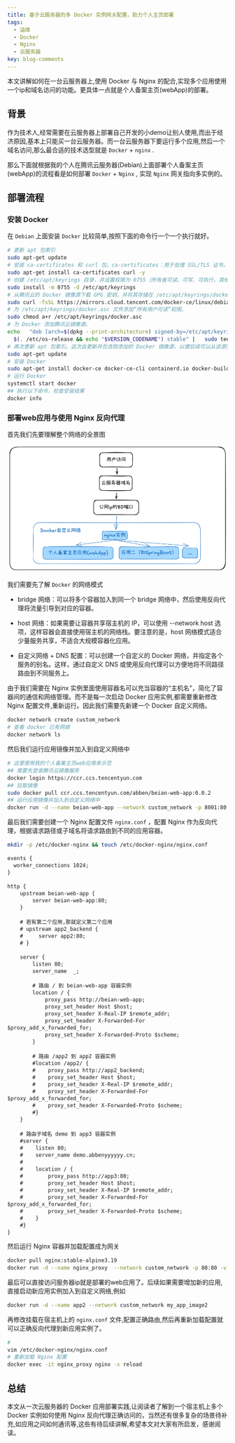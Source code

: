 ```yaml
---
title: 基于云服务器的多 Docker 实例网关配置，助力个人主页部署
tags:
  - 运维
  - Docker
  - Nginx
  - 云服务器
key: blog-comments
---
```

本文讲解如何在一台云服务器上,使用 Docker 与 Nginx 的配合,实现多个应用使用一个ip和域名访问的功能。更具体一点就是个人备案主页(webApp)的部署。

<!--more-->
## 背景
作为技术人,经常需要在云服务器上部署自己开发的小demo让别人使用,而出于经济原因,基本上只能买一台云服务器。而一台云服务器下要运行多个应用,然后一个域名访问,那么最合适的技术选型就是 `Docker` + `nginx` .

那么下面就根据我的个人在腾讯云服务器(Debian)上面部署个人备案主页(webApp)的流程看是如何部署 `Docker` + `Nginx` , 实现 `Nginx` 网关指向多实例的。

## 部署流程

### 安装 Docker

在 `Debian` 上面安装 `Docker` 比较简单,按照下面的命令行一个一个执行就好。

```bash
# 更新 apt 包索引
sudo apt-get update
# 安装 ca-certificates 和 curl 包。ca-certificates：用于处理 SSL/TLS 证书，确保与 HTTPS 站点的通信是安全的。
sudo apt-get install ca-certificates curl -y
# 创建 /etc/apt/keyrings 目录，并设置权限为 0755（所有者可读、可写、可执行，其他用户可读、可执行）。这个目录用于存放 apt 软件源的密钥文件。
sudo install -m 0755 -d /etc/apt/keyrings
# 从腾讯云的 Docker 镜像源下载 GPG 密钥，并将其存储在 /etc/apt/keyrings/docker.asc 文件中。
sudo curl -fsSL https://mirrors.cloud.tencent.com/docker-ce/linux/debian/gpg -o /etc/apt/keyrings/docker.asc
# 为 /etc/apt/keyrings/docker.asc 文件添加“所有用户可读”权限。
sudo chmod a+r /etc/apt/keyrings/docker.asc
# 为 Docker 添加腾讯云镜像源。
echo   "deb [arch=$(dpkg --print-architecture) signed-by=/etc/apt/keyrings/docker.asc] https://mirrors.cloud.tencent.com/docker-ce/linux/debian/ \
  $(. /etc/os-release && echo "$VERSION_CODENAME") stable" |   sudo tee /etc/apt/sources.list.d/docker.list > /dev/null
# 再次更新 apt 包索引。这次会更新并包含刚添加的 Docker 镜像源，以便后续可以从该源安装 Docker。
sudo apt-get update
# 安装 Docker
sudo apt-get install docker-ce docker-ce-cli containerd.io docker-buildx-plugin docker-compose-plugin
# 运行 Docker
systemctl start docker
## 执行以下命令，检查安装结果
docker info
```

### 部署web应用与使用 Nginx 反向代理

首先我们先要理解整个网络的全景图

![Docker多实例网络全景图](/images/2022-11-13-Docker多实例网络全景图.png)

我们需要先了解 `Docker` 的网络模式

- bridge 网络：可以将多个容器加入到同一个 bridge 网络中，然后使用反向代理将流量引导到对应的容器。

- host 网络：如果需要让容器共享宿主机的 IP，可以使用 --network host 选项，这样容器会直接使用宿主机的网络栈。要注意的是，host 网络模式适合少量服务共享，不适合大规模容器化应用。

- 自定义网络 + DNS 配置：可以创建一个自定义的 Docker 网络，并指定各个服务的别名。这样，通过自定义 DNS 或使用反向代理可以方便地将不同路径路由到不同服务上。

由于我们需要在 Nginx 实例里面使用容器名可以充当容器的“主机名”，简化了容器间的通信和网络管理。而不是每一次启动 Docker 应用实例,都需要重新修改 Nginx 配置文件,重新运行。因此我们需要先新建一个 Docker 自定义网络。

```bash
docker network create custom_network
# 查看 docker 已有网络
docker network ls
```

然后我们运行应用镜像并加入到自定义网络中

```bash
# 这里使用我的个人备案主页web应用来示范
## 需要先登录腾讯云镜像服务
docker login https://ccr.ccs.tencentyun.com
## 拉取镜像
sudo docker pull ccr.ccs.tencentyun.com/abben/beian-web-app:0.0.2
## 运行应用镜像并加入到自定义网络中
docker run -d --name beian-web-app --network custom_network -p 8001:80 ccr.ccs.tencentyun.com/abben/beian-web-app:0.0.2
```

最后我们需要创建一个 Nginx 配置文件 `nginx.conf` ，配置 Nginx 作为反向代理，根据请求路径或子域名将请求路由到不同的应用容器。

```bash
mkdir -p /etc/docker-nginx && touch /etc/docker-nginx/nginx.conf
```

```nginx
events {
  worker_connections 1024;
}

http {
    upstream beian-web-app {
        server beian-web-app:80;
    }

    # 若有第二个应用,那就定义第二个应用
    # upstream app2_backend {
    #     server app2:80;
    # }

    server {
        listen 80;
        server_name  _;

        # 路由 / 到 beian-web-app 容器实例
        location / {
            proxy_pass http://beian-web-app;
            proxy_set_header Host $host;
            proxy_set_header X-Real-IP $remote_addr;
            proxy_set_header X-Forwarded-For $proxy_add_x_forwarded_for;
            proxy_set_header X-Forwarded-Proto $scheme;
        }

        # 路由 /app2 到 app2 容器实例
        #location /app2/ {
        #    proxy_pass http://app2_backend;
        #    proxy_set_header Host $host;
        #    proxy_set_header X-Real-IP $remote_addr;
        #    proxy_set_header X-Forwarded-For $proxy_add_x_forwarded_for;
        #    proxy_set_header X-Forwarded-Proto $scheme;
        #}
    }

    # 路由子域名 demo 到 app3 容器实例
    #server {
    #    listen 80;
    #    server_name demo.abbenyyyyyy.cn;
    #
    #    location / {
    #        proxy_pass http://app3:80;
    #        proxy_set_header Host $host;
    #        proxy_set_header X-Real-IP $remote_addr;
    #        proxy_set_header X-Forwarded-For $proxy_add_x_forwarded_for;
    #        proxy_set_header X-Forwarded-Proto $scheme;
    #    }
    #}
}
```

然后运行 Nginx 容器并加载配置成为网关

```bash
docker pull nginx:stable-alpine3.19
docker run -d --name nginx_proxy  --network custom_network -p 80:80 -v /etc/docker-nginx/nginx.conf:/etc/nginx/nginx.conf nginx:stable-alpine3.19
```

最后可以直接访问服务器ip就是部署的web应用了。后续如果需要增加新的应用,直接启动新应用实例加入到自定义网络,例如

```bash
docker run -d --name app2 --network custom_network my_app_image2
```

再修改挂载在宿主机上的 `nginx.conf` 文件,配置正确路由,然后再重新加载配置就可以正确反向代理到新应用实例了。
```bash
# 
vim /etc/docker-nginx/nginx.conf
# 重新加载 Nginx 配置
docker exec -it nginx_proxy nginx -s reload
```


## 总结

本文从一次云服务器的 Docker 应用部署实践,让阅读者了解到一个宿主机上多个 Docker 实例如何使用 Nginx 反向代理正确访问的，当然还有很多复杂的场景待补充,如应用之间如何通讯等,这些有待后续讲解,希望本文对大家有所启发，感谢阅读。